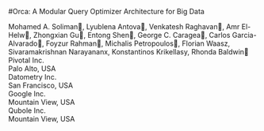 #Orca: A Modular Query Optimizer Architecture for Big Data

Mohamed A. Soliman, Lyublena Antova, Venkatesh Raghavan, Amr El-Helw,
Zhongxian Gu, Entong Shen, George C. Caragea, Carlos Garcia-Alvarado,
Foyzur Rahman, Michalis Petropoulos, Florian Waasz,
Sivaramakrishnan Narayananx, Konstantinos Krikellasy, Rhonda Baldwin
Pivotal Inc.  
Palo Alto, USA  
Datometry Inc.    
San Francisco, USA  
Google Inc.  
Mountain View, USA  
Qubole Inc.    
Mountain View, USA

